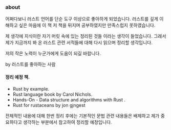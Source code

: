 <!--# Introduction -->

### about 

어쩌다보니 러스트 언어를 단순 도구 이상으로 좋아하게 되었습니다. 
러스트를 깊게 이해하고 싶은 마음에 이 책 저 책을 뒤지며 공부하였지만 만족스럽지 못하였습니다.

제 생각에 지식이란 자기 머릿 속에 있는 정리된 것들 이라는 생각이 들었습니다.
그래서 제가 지금까지 봐 온 러스트 관련 서적들에 대해 다시 읽으며 정리할 생각입니다.

저의 작은 노력이 누군가에게 도움이 되길 바랍니다.

by 러스트를 좋아하는 사람

#### 정리 예정 책.

* Rust by example.
* Rust language book by Carol Nichols.
* Hands-On - Data structure and algorithms with Rust .
* Rust for rustaceans by jon gjngest

전체적인 내용에 대해 한번 정리 후에는 기본적인 문법 관련 내용들은 배제하고 제가 중요하다고 생각하는 부분에서
참고하여 정리할 예정입니다.


